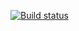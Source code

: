 [![Build status](https://ci.appveyor.com/api/projects/status/959jpmu1t5f1ighm?svg=true)](https://ci.appveyor.com/project/milanna6084/regex-1)
